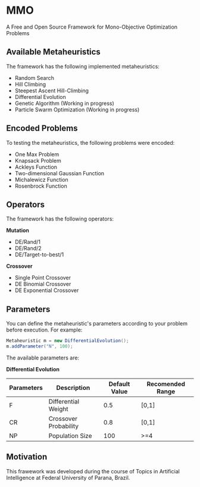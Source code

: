 # MMO

A Free and Open Source Framework for Mono-Objective Optimization Problems

Available Metaheuristics
---
The framework has the following implemented metaheuristics:

- Random Search
- Hill Climbing
- Steepest Ascent Hill-Climbing
- Differential Evolution
- Genetic Algorithm (Working in progress)
- Particle Swarm Optimization (Working in progress)

Encoded Problems
---
To testing the metaheuristics, the following problems were encoded:

- One Max Problem
- Knapsack Problem
- Ackleys Function
- Two-dimensional Gaussian Function
- Michalewicz Function
- Rosenbrock Function

Operators
--
The framework has the following operators:

**Mutation**
- DE/Rand/1
- DE/Rand/2
- DE/Target-to-best/1

**Crossover**
- Single Point Crossover
- DE Binomial Crossover
- DE Exponential Crossover

Parameters 
---
You can define the metaheuristic's parameters according to your problem before execution. For example:

```Java
Metaheuristic m = new DifferentialEvolution();
m.addParameter("N", 100);
```

The available parameters are:

**Differential Evolution**

| Parameters   | Description           | Default Value | Recomended Range |
|--------------|-----------------------|---------------|------------------|
| F            | Differential Weight   | 0.5           | [0,1]            |
| CR           | Crossover Probability | 0.8           | [0,1]            |
| NP           | Population Size       | 100           | >=4              |


Motivation
---
This frawework was developed during the course of Topics in Artificial Intelligence at Federal University of Parana, Brazil.



